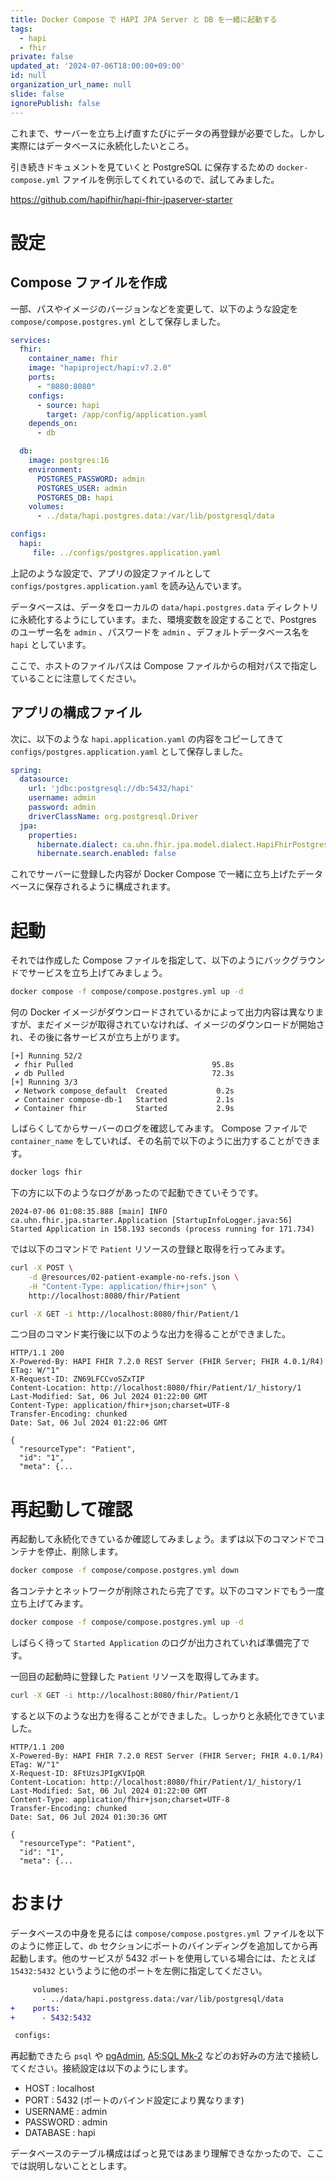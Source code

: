 ```yaml
---
title: Docker Compose で HAPI JPA Server と DB を一緒に起動する
tags:
  - hapi
  - fhir
private: false
updated_at: '2024-07-06T18:00:00+09:00'
id: null
organization_url_name: null
slide: false
ignorePublish: false
---
```


これまで、サーバーを立ち上げ直すたびにデータの再登録が必要でした。しかし実際にはデータベースに永続化したいところ。

引き続きドキュメントを見ていくと PostgreSQL に保存するための `docker-compose.yml` ファイルを例示してくれているので、試してみました。

<https://github.com/hapifhir/hapi-fhir-jpaserver-starter>

# 設定

## Compose ファイルを作成

一部、パスやイメージのバージョンなどを変更して、以下のような設定を `compose/compose.postgres.yml` として保存しました。

```yaml
services:
  fhir:
    container_name: fhir
    image: "hapiproject/hapi:v7.2.0"
    ports:
      - "8080:8080"
    configs:
      - source: hapi
        target: /app/config/application.yaml
    depends_on:
      - db

  db:
    image: postgres:16
    environment:
      POSTGRES_PASSWORD: admin
      POSTGRES_USER: admin
      POSTGRES_DB: hapi
    volumes:
      - ../data/hapi.postgres.data:/var/lib/postgresql/data

configs:
  hapi:
     file: ../configs/postgres.application.yaml
```

上記のような設定で、アプリの設定ファイルとして `configs/postgres.application.yaml` を読み込んでいます。

データベースは、データをローカルの `data/hapi.postgres.data` ディレクトリに永続化するようにしています。また、環境変数を設定することで、Postgres のユーザー名を `admin` 、パスワードを `admin` 、デフォルトデータベース名を `hapi` としています。

ここで、ホストのファイルパスは Compose ファイルからの相対パスで指定していることに注意してください。

## アプリの構成ファイル

次に、以下のような `hapi.application.yaml` の内容をコピーしてきて `configs/postgres.application.yaml` として保存しました。

```yaml
spring:
  datasource:
    url: 'jdbc:postgresql://db:5432/hapi'
    username: admin
    password: admin
    driverClassName: org.postgresql.Driver
  jpa:
    properties:
      hibernate.dialect: ca.uhn.fhir.jpa.model.dialect.HapiFhirPostgresDialect
      hibernate.search.enabled: false
```

これでサーバーに登録した内容が Docker Compose で一緒に立ち上げたデータベースに保存されるように構成されます。

# 起動

それでは作成した Compose ファイルを指定して、以下のようにバックグラウンドでサービスを立ち上げてみましょう。

```bash
docker compose -f compose/compose.postgres.yml up -d
```

何の Docker イメージがダウンロードされているかによって出力内容は異なりますが、まだイメージが取得されていなければ、イメージのダウンロードが開始され、その後に各サービスが立ち上がります。

```text
[+] Running 52/2
 ✔ fhir Pulled                               95.8s
 ✔ db Pulled                                 72.3s
[+] Running 3/3
 ✔ Network compose_default  Created           0.2s
 ✔ Container compose-db-1   Started           2.1s
 ✔ Container fhir           Started           2.9s
```

しばらくしてからサーバーのログを確認してみます。 Compose ファイルで `container_name` をしていれば、その名前で以下のように出力することができます。

```bash
docker logs fhir
```

下の方に以下のようなログがあったので起動できていそうです。

```text
2024-07-06 01:08:35.888 [main] INFO  ca.uhn.fhir.jpa.starter.Application [StartupInfoLogger.java:56] Started Application in 158.193 seconds (process running for 171.734)
```

では以下のコマンドで `Patient` リソースの登録と取得を行ってみます。

```bash
curl -X POST \
    -d @resources/02-patient-example-no-refs.json \
    -H "Content-Type: application/fhir+json" \
    http://localhost:8080/fhir/Patient

curl -X GET -i http://localhost:8080/fhir/Patient/1
```

二つ目のコマンド実行後に以下のような出力を得ることができました。

```text
HTTP/1.1 200
X-Powered-By: HAPI FHIR 7.2.0 REST Server (FHIR Server; FHIR 4.0.1/R4)
ETag: W/"1"
X-Request-ID: ZN69LFCCvoSZxTIP
Content-Location: http://localhost:8080/fhir/Patient/1/_history/1
Last-Modified: Sat, 06 Jul 2024 01:22:00 GMT
Content-Type: application/fhir+json;charset=UTF-8
Transfer-Encoding: chunked
Date: Sat, 06 Jul 2024 01:22:06 GMT

{
  "resourceType": "Patient",
  "id": "1",
  "meta": {...
```

# 再起動して確認

再起動して永続化できているか確認してみましょう。まずは以下のコマンドでコンテナを停止、削除します。

```bash
docker compose -f compose/compose.postgres.yml down
```

各コンテナとネットワークが削除されたら完了です。以下のコマンドでもう一度立ち上げてみます。

```bash
docker compose -f compose/compose.postgres.yml up -d
```

しばらく待って `Started Application` のログが出力されていれば準備完了です。

一回目の起動時に登録した `Patient` リソースを取得してみます。

```bash
curl -X GET -i http://localhost:8080/fhir/Patient/1
```

すると以下のような出力を得ることができました。しっかりと永続化できていました。

```text
HTTP/1.1 200
X-Powered-By: HAPI FHIR 7.2.0 REST Server (FHIR Server; FHIR 4.0.1/R4)
ETag: W/"1"
X-Request-ID: 8FtUzsJPIgKVIpQR
Content-Location: http://localhost:8080/fhir/Patient/1/_history/1
Last-Modified: Sat, 06 Jul 2024 01:22:00 GMT
Content-Type: application/fhir+json;charset=UTF-8
Transfer-Encoding: chunked
Date: Sat, 06 Jul 2024 01:30:36 GMT

{
  "resourceType": "Patient",
  "id": "1",
  "meta": {...
```

# おまけ

データベースの中身を見るには `compose/compose.postgres.yml` ファイルを以下のように修正して、`db` セクションにポートのバインディングを追加してから再起動します。他のサービスが 5432 ポートを使用している場合には、たとえば `15432:5432` というように他のポートを左側に指定してください。

```diff
     volumes:
       - ../data/hapi.postgress.data:/var/lib/postgresql/data
+    ports:
+      - 5432:5432

 configs:
```

再起動できたら `psql` や [pgAdmin](https://www.pgadmin.org/), [A5:SQL Mk-2](https://a5m2.mmatsubara.com/) などのお好みの方法で接続してください。接続設定は以下のようにします。

* HOST : localhost
* PORT : 5432 (ポートのバインド設定により異なります)
* USERNAME : admin
* PASSWORD : admin
* DATABASE : hapi

データベースのテーブル構成はぱっと見ではあまり理解できなかったので、ここでは説明しないこととします。
